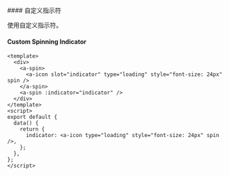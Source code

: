 <cn>
#### 自定义指示符 

使用自定义指示符。
</cn>
<us>
#### Custom Spinning Indicator
</us>

```tpl
<template>
  <div>
    <a-spin>
      <a-icon slot="indicator" type="loading" style="font-size: 24px" spin />
    </a-spin>
    <a-spin :indicator="indicator" />
  </div>
</template>
<script>
export default {
  data() {
    return {
      indicator: <a-icon type="loading" style="font-size: 24px" spin />,
    };
  },
};
</script>
```
